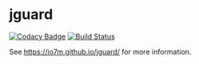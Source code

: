 jguard
===

[![Codacy Badge](https://api.codacy.com/project/badge/Grade/1a385c2f262a44f5b4d0d8b1c4da2def)](https://www.codacy.com/app/github_79/jguard?utm_source=github.com&utm_medium=referral&utm_content=io7m/jguard&utm_campaign=badger)
[![Build Status](https://travis-ci.org/io7m/jguard.svg)](https://travis-ci.org/io7m/jguard)

See https://io7m.github.io/jguard/ for more information.
